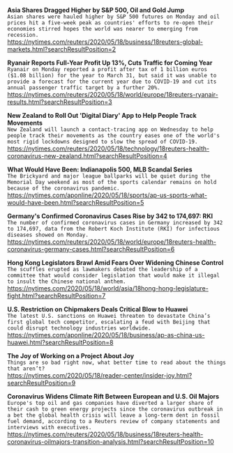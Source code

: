 **Asia Shares Dragged Higher by S&P 500, Oil and Gold Jump**\
`Asian shares were hauled higher by S&P 500 futures on Monday and oil prices hit a five-week peak as countries' efforts to re-open their economies stirred hopes the world was nearer to emerging from recession.`\
https://nytimes.com/reuters/2020/05/18/business/18reuters-global-markets.html?searchResultPosition=2

**Ryanair Reports Full-Year Profit Up 13%, Cuts Traffic for Coming Year**\
`Ryanair on Monday reported a profit after tax of 1 billion euros  ($1.08 billion) for the year to March 31, but said it was unable to provide a forecast for the current year due to COVID-19 and cut its annual passenger traffic target by a further 20%. `\
https://nytimes.com/reuters/2020/05/18/world/europe/18reuters-ryanair-results.html?searchResultPosition=3

**New Zealand to Roll Out 'Digital Diary' App to Help People Track Movements**\
`New Zealand will launch a contact-tracing app on Wednesday to help people track their movements as the country eases one of the world's most rigid lockdowns designed to slow the spread of COVID-19. `\
https://nytimes.com/reuters/2020/05/18/technology/18reuters-health-coronavirus-new-zealand.html?searchResultPosition=4

**What Would Have Been: Indianapolis 500, MLB Scandal Series**\
`The Brickyard and major league ballparks will be quiet during the Memorial Day weekend as most of the sports calendar remains on hold because of the coronavirus pandemic.`\
https://nytimes.com/aponline/2020/05/18/sports/ap-us-sports-what-would-have-been.html?searchResultPosition=5

**Germany's Confirmed Coronavirus Cases Rise by 342 to 174,697: RKI**\
`The number of confirmed coronavirus cases in Germany increased by 342 to 174,697, data from the Robert Koch Institute (RKI) for infectious diseases showed on Monday. `\
https://nytimes.com/reuters/2020/05/18/world/europe/18reuters-health-coronavirus-germany-cases.html?searchResultPosition=6

**Hong Kong Legislators Brawl Amid Fears Over Widening Chinese Control**\
`The scuffles erupted as lawmakers debated the leadership of a committee that would consider legislation that would make it illegal to insult the Chinese national anthem.`\
https://nytimes.com/2020/05/18/world/asia/18hong-hong-legislature-fight.html?searchResultPosition=7

**U.S. Restriction on Chipmakers Deals Critical Blow to Huawei**\
`The latest U.S. sanctions on Huawei threaten to devastate China’s first global tech competitor, escalating a feud with Beijing that could disrupt technology industries worldwide.`\
https://nytimes.com/aponline/2020/05/18/business/ap-as-china-us-huawei.html?searchResultPosition=8

**The Joy of Working on a Project About Joy**\
`Things are so bad right now, what better time to read about the things that aren’t?`\
https://nytimes.com/2020/05/18/reader-center/insider-joy.html?searchResultPosition=9

**Coronavirus Widens Climate Rift Between European and U.S. Oil Majors**\
`Europe's top oil and gas companies have diverted a larger share of their cash to green energy projects since the coronavirus outbreak in a bet the global health crisis will leave a long-term dent in fossil fuel demand, according to a Reuters review of company statements and interviews with executives.`\
https://nytimes.com/reuters/2020/05/18/business/18reuters-health-coronavirus-oilmajors-transition-analysis.html?searchResultPosition=10

